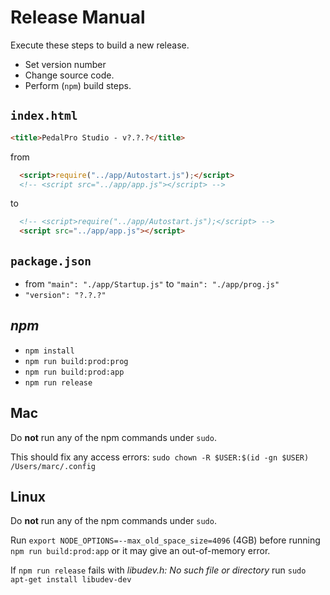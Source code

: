 # Release Manual

Execute these steps to build a new release.

- Set version number
- Change source code.
- Perform (`npm`) build steps.

## `index.html`

```html
<title>PedalPro Studio - v?.?.?</title>
```

from

```html
  <script>require("../app/Autostart.js");</script>
  <!-- <script src="../app/app.js"></script> -->
```

to

```html
  <!-- <script>require("../app/Autostart.js");</script> -->
  <script src="../app/app.js"></script>
```

## `package.json`

- from `"main": "./app/Startup.js"` to `"main": "./app/prog.js"`
- `"version": "?.?.?"`

## _npm_

- `npm install`
- `npm run build:prod:prog`
- `npm run build:prod:app`
- `npm run release`

## Mac

Do **not** run any of the npm commands under `sudo`.

This should fix any access errors:
`sudo chown -R $USER:$(id -gn $USER) /Users/marc/.config`

## Linux

Do **not** run any of the npm commands under `sudo`.

Run `export NODE_OPTIONS=--max_old_space_size=4096` (4GB) before running `npm run build:prod:app` or it may give an out-of-memory error.

If `npm run release` fails with *libudev.h: No such file or directory* run `sudo apt-get install libudev-dev`